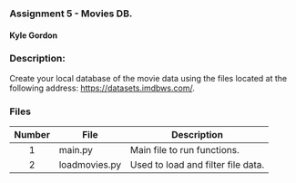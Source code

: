 ### Assignment 5 - Movies DB.
#### Kyle Gordon

### Description:

Create your local database of the movie data using the files located at the following address: https://datasets.imdbws.com/.

### Files

|   Number   | File            | Description                                        |
| :---: | --------------- | -------------------------------------------------- |
|   1   | main.py         | Main file to run functions.      |
|  2   | loadmovies.py         | Used to load and filter file data.      |
